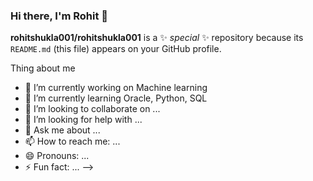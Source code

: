 ### Hi there, I'm Rohit 👋


**rohitshukla001/rohitshukla001** is a ✨ _special_ ✨ repository because its `README.md` (this file) appears on your GitHub profile.

Thing about me
- 🔭 I’m currently working on Machine learning
- 🌱 I’m currently learning Oracle, Python, SQL
- 👯 I’m looking to collaborate on ...
- 🤔 I’m looking for help with ...
- 💬 Ask me about ...
- 📫 How to reach me: ...
- 😄 Pronouns: ...
- ⚡ Fun fact: ...
-->
